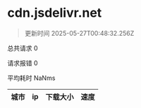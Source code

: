 
  # cdn.jsdelivr.net

  > 更新时间 2025-05-27T00:48:32.256Z
  
  总共请求 0

  请求报错 0

  平均耗时 NaNms

|城市|ip|下载大小|速度|
|-----|----------|---|---|

  